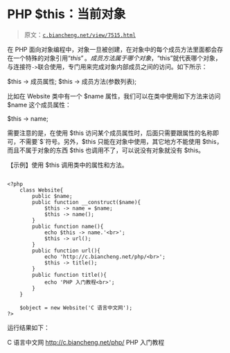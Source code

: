 # PHP $this：当前对象

> 原文：[`c.biancheng.net/view/7515.html`](http://c.biancheng.net/view/7515.html)

在 PHP 面向对象编程中，对象一旦被创建，在对象中的每个成员方法里面都会存在一个特殊的对象引用“$this”。成员方法属于哪个对象，“$this”就代表哪个对象，与连接符`->`联合使用，专门用来完成对象内部成员之间的访问。如下所示：

$this -> 成员属性;
$this -> 成员方法(参数列表);

比如在 Website 类中有一个 $name 属性，我们可以在类中使用如下方法来访问 $name 这个成员属性：

$this -> name;

需要注意的是，在使用 $this 访问某个成员属性时，后面只需要跟属性的名称即可，不需要`$`符号。另外，$this 只能在对象中使用，其它地方不能使用 $this，而且不属于对象的东西 $this 也调用不了，可以说没有对象就没有 $this。

【示例】使用 $this 调用类中的属性和方法。

```

<?php
    class Website{
        public $name;
        public function __construct($name){
            $this -> name = $name;
            $this -> name();
        }
        public function name(){
            echo $this -> name.'<br>';
            $this -> url();
        }
        public function url(){
            echo 'http://c.biancheng.net/php/<br>';
            $this -> title();
        }
        public function title(){
            echo 'PHP 入门教程<br>';
        }
    }

    $object = new Website('C 语言中文网');
?>
```

运行结果如下：

C 语言中文网
http://c.biancheng.net/php/
PHP 入门教程